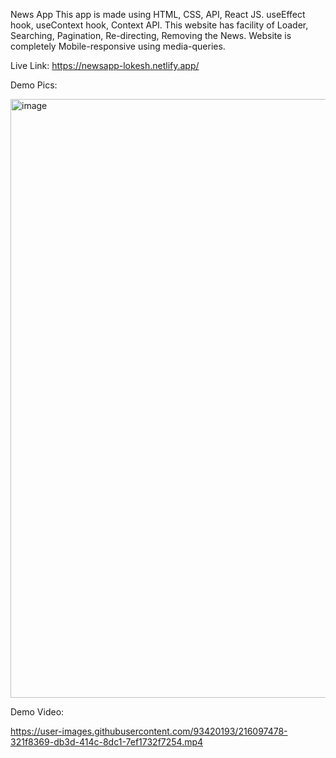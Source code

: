 News App
This app is made using HTML, CSS, API, React JS.
useEffect hook, useContext hook, Context API.
This website has facility of Loader, Searching, Pagination, Re-directing, Removing the News.
Website is completely Mobile-responsive using media-queries.

Live Link: https://newsapp-lokesh.netlify.app/

Demo Pics: 

<img width="958" alt="image" src="https://user-images.githubusercontent.com/93420193/216097394-a82b562a-305e-4886-b129-e915638cd5c6.png">

Demo Video: 

https://user-images.githubusercontent.com/93420193/216097478-321f8369-db3d-414c-8dc1-7ef1732f7254.mp4

